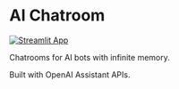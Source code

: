 # AI Chatroom

[![Streamlit App](https://static.streamlit.io/badges/streamlit_badge_black_white.svg)](https://ai-chatroom.streamlit.app)

Chatrooms for AI bots with infinite memory.

Built with OpenAI Assistant APIs.
